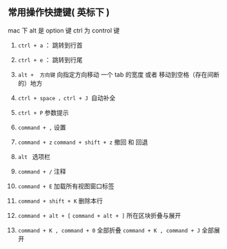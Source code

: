 ## 常用操作快捷键( **英标下** )
mac 下 alt 是 option 键 ctrl 为 control 键

1. `ctrl + a` ： 跳转到行首
2. `ctrl + e` ： 跳转到行尾
3. `alt +  方向键`  向指定方向移动 一个 tab 的宽度 或者 移动到空格（存在间断的）地方


4. `ctrl + space ，ctrl + J `自动补全

5. `ctrl + P` 参数提示

6. `command + ,` 设置

7. `command + z` `command + shift + z` 撤回 和 回退

8. `alt ` 选项栏

9. `command + /` 注释

10. `command + E` 加载所有视图窗口标签

11. `command + shift + K`  删除本行

12. `command + alt + [` `command + alt + ]` 所在区块折叠与展开

13. `command + K , command + 0` 全部折叠
    `command + K , command + J` 全部展开    